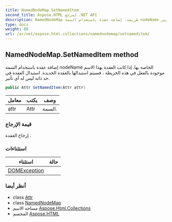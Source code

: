 ```yaml
---
title: NamedNodeMap.SetNamedItem
second_title: Aspose.HTML لمرجع .NET API
description: NamedNodeMap طريقة. إضافة عقدة باستخدام السمة nodeName الخاصة بها. إذا كانت العقدة بهذا الاسم موجودة بالفعل في هذه الخريطة  فسيتم استبدالها بالعقدة الجديدة. استبدال العقدة في حد ذاته ليس له أي تأثير.
type: docs
weight: 80
url: /ar/net/aspose.html.collections/namednodemap/setnameditem/
---
```

## NamedNodeMap.SetNamedItem method

إضافة عقدة باستخدام السمة nodeName الخاصة بها. إذا كانت العقدة بهذا الاسم موجودة بالفعل في هذه الخريطة ، فسيتم استبدالها بالعقدة الجديدة. استبدال العقدة في حد ذاته ليس له أي تأثير.

```csharp
public Attr SetNamedItem(Attr attr)
```

| معامل | يكتب | وصف |
| --- | --- | --- |
| attr | Attr | السمة. |

### قيمة الإرجاع

إرجاع العقدة .

### استثناءات

| استثناء | حالة |
| --- | --- |
| [DOMException](../../../aspose.html.dom/domexception/) |  |

### أنظر أيضا

* class [Attr](../../../aspose.html.dom/attr/)
* class [NamedNodeMap](../)
* مساحة الاسم [Aspose.Html.Collections](../../namednodemap/)
* المجسم [Aspose.HTML](../../../)


